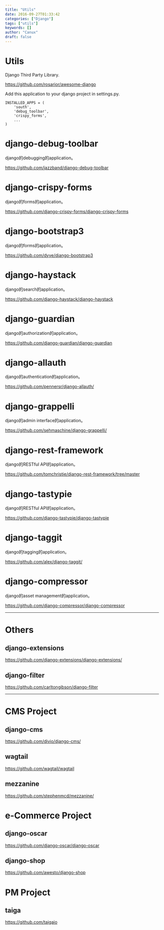 ```yaml
---
title: "Utils"
date: 2016-09-27T01:33:42
categories: ["Django"]
tags: ["utils"]
keywords: []
author: "Canux"
draft: false
---
```


# Utils

Django Third Party Library.

<https://github.com/rosarior/awesome-django>

Add this application to your django project in settings.py.

    INSTALLED_APPS = (
        'south',
        'debug_toolbar',
        'crispy_forms',
        ...
    )

# django-debug-toolbar

django的debugging的application。

<https://github.com/jazzband/django-debug-toolbar>

# django-crispy-forms

django的forms的application。

<https://github.com/django-crispy-forms/django-crispy-forms>

# django-bootstrap3

django的forms的application。

<https://github.com/dyve/django-bootstrap3>

# django-haystack

django的search的application。

<https://github.com/django-haystack/django-haystack>

# django-guardian

django的authorization的application。

<https://github.com/django-guardian/django-guardian>

# django-allauth

django的authentication的application。

<https://github.com/pennersr/django-allauth/>

# django-grappelli

django的admin interface的application。

<https://github.com/sehmaschine/django-grappelli/>

# django-rest-framework

django的RESTful API的application。

<https://github.com/tomchristie/django-rest-framework/tree/master>

# django-tastypie

django的RESTful API的application。

<https://github.com/django-tastypie/django-tastypie>

# django-taggit

django的tagging的application。

<https://github.com/alex/django-taggit/>

# django-compressor

django的asset management的application。

<https://github.com/django-compressor/django-compressor>

***

# Others

## django-extensions

<https://github.com/django-extensions/django-extensions/>

## django-filter

<https://github.com/carltongibson/django-filter>

***

# CMS Project

## django-cms

<https://github.com/divio/django-cms/>

## wagtail

<https://github.com/wagtail/wagtail>

## mezzanine

<https://github.com/stephenmcd/mezzanine/>

# e-Commerce Project

## django-oscar

<https://github.com/django-oscar/django-oscar>

## django-shop

<https://github.com/awesto/django-shop>

# PM Project

## taiga

<https://github.com/taigaio>
